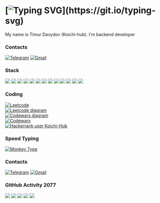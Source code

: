 # [![Typing SVG](https://readme-typing-svg.demolab.com/?color=%ffffff&lines=Hello+there!)](https://git.io/typing-svg)

My name is Timur Davydov (Koichi-hub). I'm backend developer

### Contacts

[![Telegram](https://img.shields.io/badge/Telegram-26A5E4.svg?style=for-the-badge&logo=Telegram&logoColor=white)](https://t.me/Koichi_hub)
[![Gmail](https://img.shields.io/badge/Gmail-EA4335.svg?style=for-the-badge&logo=Gmail&logoColor=white)](mailto:gogotimur2020@gmail.com)

### Stack

![](https://img.shields.io/badge/TypeScript-3178C6.svg?style=for-the-badge&logo=TypeScript&logoColor=white)
![](https://img.shields.io/badge/React-61DAFB.svg?style=for-the-badge&logo=React&logoColor=black)
![](https://img.shields.io/badge/Redux-764ABC.svg?style=for-the-badge&logo=Redux&logoColor=white)
![](https://img.shields.io/badge/Angular-DD0031.svg?style=for-the-badge&logo=Angular&logoColor=white)
![](https://img.shields.io/badge/-CSharp-ffffff?style=for-the-badge&logo=csharp&logoColor=af33ff)
![](https://img.shields.io/badge/-.Net_Core_6-2c3e50?style=for-the-badge&logo=dotnet&logoColor=af33ff)
![](https://img.shields.io/badge/-Go-ffffff?style=for-the-badge&logo=go&logoColor=29beb0)
![](https://img.shields.io/badge/Linux-FCC624.svg?style=for-the-badge&logo=Linux&logoColor=black)
![](https://img.shields.io/badge/Docker-2496ED.svg?style=for-the-badge&logo=Docker&logoColor=white)
![](https://img.shields.io/badge/PostgreSQL-4169E1.svg?style=for-the-badge&logo=PostgreSQL&logoColor=white)
![](https://img.shields.io/badge/Git-F05032.svg?style=for-the-badge&logo=Git&logoColor=white)
![](https://img.shields.io/badge/-OOP-2c3e50?style=for-the-badge&logoColor=ecf0f1)
![](https://img.shields.io/badge/-SOLID-2c3e50?style=for-the-badge&logoColor=ecf0f1)

### Coding

[![Leetcode](https://img.shields.io/badge/LeetCode-FFA116.svg?style=for-the-badge&logo=LeetCode&logoColor=white)](https://leetcode.com/Koichi-Hub/) \
[![Leetcode diagram](https://leetcard.jacoblin.cool/Koichi-hub?ext=heatmap&theme=nord)](https://leetcode.com/Koichi-Hub/) \
[![Codewars diagram](https://img.shields.io/badge/Codewars-B1361E.svg?style=for-the-badge&logo=Codewars&logoColor=white)](https://www.codewars.com/users/KoichiHub) \
[![Codewars](https://github.r2v.ch/codewars?user=KoichiHub&stroke=%23BB432C)](https://www.codewars.com/users/KoichiHub) \
[![Hackerrank user Koichi-Hub](https://img.shields.io/badge/HackerRank-00EA64.svg?style=for-the-badge&logo=HackerRank&logoColor=white)](https://www.hackerrank.com/profile/gogotimur2020)

### Speed Typing

[![Monkey Type](https://img.shields.io/badge/Monkeytype-E2B714.svg?style=for-the-badge&logo=Monkeytype&logoColor=black)](https://monkeytype.com/profile/Koichi-hub)

### Contacts

[![Telegram](https://img.shields.io/badge/Telegram-26A5E4.svg?style=for-the-badge&logo=Telegram&logoColor=white)](https://t.me/Koichi_hub)
[![Gmail](https://img.shields.io/badge/Gmail-EA4335.svg?style=for-the-badge&logo=Gmail&logoColor=white)](mailto:gogotimur2020@gmail.com)

<!-- [![my_page](https://img.shields.io/badge/-my_page-2c3e50?style=for-the-badge&logo=react&logoColor=ecf0f1)](https://koichi-hub.github.io/Business_card) -->

### GitHub Activity 2077

![](https://github-profile-summary-cards.vercel.app/api/cards/profile-details?username=Koichi-hub&theme=2077)
![](https://github-profile-summary-cards.vercel.app/api/cards/repos-per-language?username=Koichi-hub&theme=2077)
![](https://github-profile-summary-cards.vercel.app/api/cards/most-commit-language?username=Koichi-hub&theme=2077)
![](https://github-profile-summary-cards.vercel.app/api/cards/stats?username=Koichi-hub&theme=2077)
![](https://github-profile-summary-cards.vercel.app/api/cards/productive-time?username=Koichi-hub&theme=2077)
